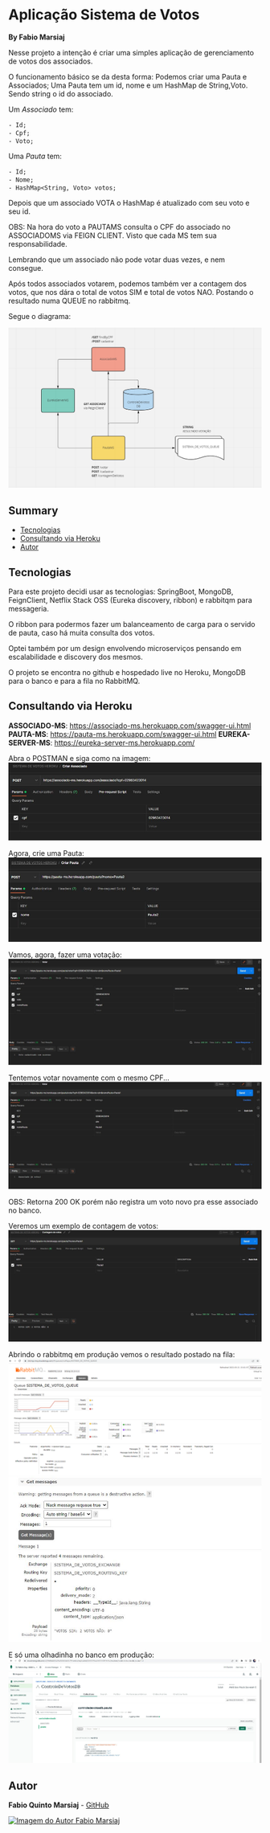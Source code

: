 # Aplicação Sistema de Votos
**By Fabio Marsiaj**

Nesse projeto a intenção é criar uma simples aplicação de gerenciamento de votos dos associados.

O funcionamento básico se da desta forma:
Podemos criar uma Pauta e Associados; Uma Pauta tem um id, nome e um HashMap de String,Voto. Sendo string o id do associado.

Um _Associado_ tem:

    - Id;
    - Cpf;
    - Voto;

Uma _Pauta_ tem:

    - Id;
    - Nome;
    - HashMap<String, Voto> votos;

Depois que um associado VOTA o HashMap é atualizado com seu voto e seu id.

OBS: Na hora do voto a PAUTAMS consulta o CPF do associado no ASSOCIADOMS via FEIGN CLIENT. Visto que cada MS
tem sua responsabilidade.

Lembrando que um associado não pode votar duas vezes, e nem consegue.

Após todos associados votarem, podemos também ver a contagem dos votos, que nos dára o total de votos SIM e total de votos NAO.
Postando o resultado numa QUEUE no rabbitmq.

Segue o diagrama:

![image](resources/diagrama.jpeg)

## Summary

- [Tecnologias](#tecnologias)
- [Consultando via Heroku](#consultando-via-heroku)
- [Autor](#autor)

## Tecnologias

Para este projeto decidi usar as tecnologias: SpringBoot, MongoDB, FeignClient, Netflix Stack OSS (Eureka discovery, ribbon) e 
rabbitqm para messageria.

O ribbon para podermos fazer um balanceamento de carga para o servido de pauta, caso há muita consulta dos votos.

Optei também por um design envolvendo microserviços pensando em escalabilidade e discovery dos mesmos.

O projeto se encontra no github e hospedado live no Heroku, MongoDB para o banco e para a fila no RabbitMQ.

## Consultando via Heroku

**ASSOCIADO-MS**: https://associado-ms.herokuapp.com/swagger-ui.html
**PAUTA-MS**: https://pauta-ms.herokuapp.com/swagger-ui.html
**EUREKA-SERVER-MS**: https://eureka-server-ms.herokuapp.com/

Abra o POSTMAN e siga como na imagem:
![image](resources/criar-associado.JPG)

Agora, crie uma Pauta:
![image](resources/criar-pauta-postman.JPG)

Vamos, agora, fazer uma votação:
![image](resources/voto-cadastrado-com-200.JPG)

Tentemos votar novamente com o mesmo CPF...
![image](resources/associado-ja-votou.JPG)

OBS: Retorna 200 OK porém não registra um voto novo pra esse associado no banco.


Veremos um exemplo de contagem de votos:
![image](resources/contagem-votos.JPG)

Abrindo o rabbitmq em produção vemos o resultado postado na fila:
![image](resources/ready-messages.PNG)
![image](resources/payload.JPG)

E só uma olhadinha no banco em produção:
![image](resources/mongo-live.JPG)


## Autor

**Fabio Quinto Marsiaj** -  [GitHub](https://github.com/fabioqmarsiaj)

   <a href="https://github.com/fabioqmarsiaj">
        <img 
        alt="Imagem do Autor Fabio Marsiaj" src="https://avatars0.githubusercontent.com/u/34289167?s=460&v=4" width="100">
  </a>
  